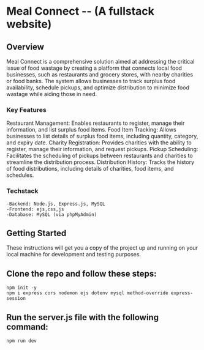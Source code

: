 # Meal Connect -- (A fullstack website)

## Overview

Meal Connect is a comprehensive solution aimed at addressing the critical issue of food wastage by creating a platform that connects local food businesses, such as restaurants and grocery stores, with nearby charities or food banks. The system allows businesses to track surplus food availability, schedule pickups, and optimize distribution to minimize food wastage while aiding those in need.

### Key Features

Restaurant Management: Enables restaurants to register, manage their information, and list surplus food items.
Food Item Tracking: Allows businesses to list details of surplus food items, including quantity, category, and expiry date.
Charity Registration: Provides charities with the ability to register, manage their information, and request pickups.
Pickup Scheduling: Facilitates the scheduling of pickups between restaurants and charities to streamline the distribution process.
Distribution History: Tracks the history of food distributions, including details of charities, food items, and schedules.

### Techstack

    -Backend: Node.js, Express.js, MySQL
    -Frontend: ejs,css,js
    -Database: MySQL (via phpMyAdmin)

## Getting Started

These instructions will get you a copy of the project up and running on your local machine for development and testing purposes.

## Clone the repo and follow these steps:

    npm init -y
    npm i express cors nodemon ejs dotenv mysql method-override express-session

## Run the server.js file with the following command:

    npm run dev
